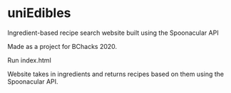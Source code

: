 # uniEdibles
Ingredient-based recipe search website built using the Spoonacular API

Made as a project for BChacks 2020.

Run index.html

Website takes in ingredients and returns recipes based on them using the Spoonacular API.
